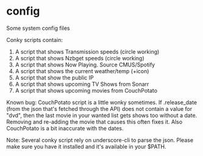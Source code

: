 # config
Some system config files

Conky scripts contain:
 1. A script that shows Transmission speeds (circle working)
 2. A script that shows Nzbget speeds (circle working)
 3. A script that shows Now Playing. Source CMUS/Spotify
 4. A script that shows the current weather/temp (+icon)
 5. A script that show the public IP
 6. A script that shows upcoming TV Shows from Sonarr
 7. A script that shows upcoming movies from CouchPotato

Known bug: CouchPotato script is a little wonky sometimes. If .release_date (from the json that's fetched through the API) does not contain a value for "dvd", then the last movie in your wanted list gets shows too without a date. Removing and re-adding the movie that causes this often fixes it. Also CouchPotato is a bit inaccurate with the dates.

Note: Several conky script rely on underscore-cli to parse the json. Please make sure you have it installed and it's available in your $PATH.
